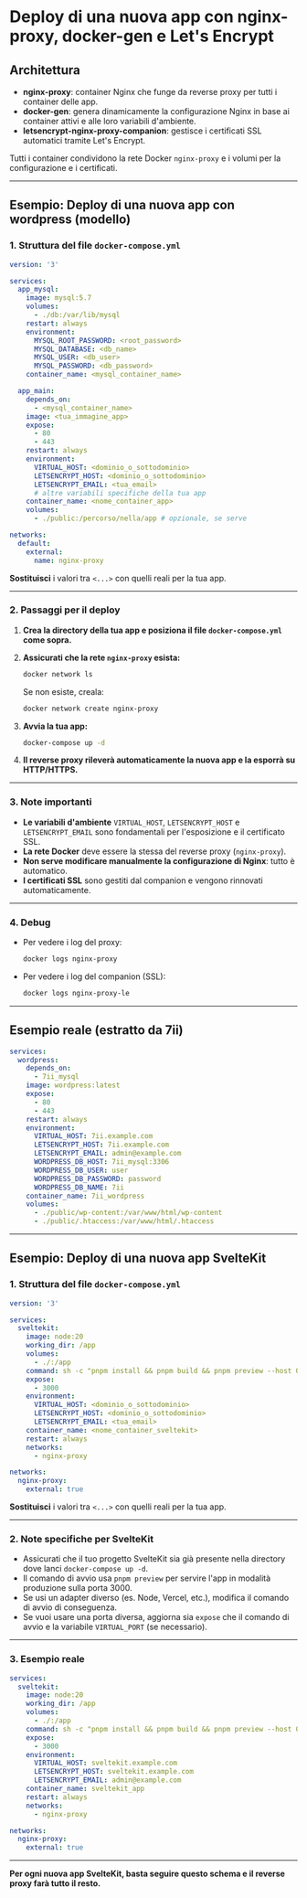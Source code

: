 # Deploy di una nuova app con nginx-proxy, docker-gen e Let's Encrypt

## Architettura

- **nginx-proxy**: container Nginx che funge da reverse proxy per tutti i container delle app.
- **docker-gen**: genera dinamicamente la configurazione Nginx in base ai container attivi e alle loro variabili d'ambiente.
- **letsencrypt-nginx-proxy-companion**: gestisce i certificati SSL automatici tramite Let's Encrypt.

Tutti i container condividono la rete Docker `nginx-proxy` e i volumi per la configurazione e i certificati.

---

## Esempio: Deploy di una nuova app con wordpress (modello)

### 1. Struttura del file `docker-compose.yml`

```yaml
version: '3'

services:
  app_mysql:
    image: mysql:5.7
    volumes:
      - ./db:/var/lib/mysql
    restart: always
    environment:
      MYSQL_ROOT_PASSWORD: <root_password>
      MYSQL_DATABASE: <db_name>
      MYSQL_USER: <db_user>
      MYSQL_PASSWORD: <db_password>
    container_name: <mysql_container_name>

  app_main:
    depends_on:
      - <mysql_container_name>
    image: <tua_immagine_app>
    expose:
      - 80
      - 443
    restart: always
    environment:
      VIRTUAL_HOST: <dominio_o_sottodominio>
      LETSENCRYPT_HOST: <dominio_o_sottodominio>
      LETSENCRYPT_EMAIL: <tua_email>
      # altre variabili specifiche della tua app
    container_name: <nome_container_app>
    volumes:
      - ./public:/percorso/nella/app # opzionale, se serve

networks:
  default:
    external:
      name: nginx-proxy
```

**Sostituisci** i valori tra `<...>` con quelli reali per la tua app.

---

### 2. Passaggi per il deploy

1. **Crea la directory della tua app e posiziona il file `docker-compose.yml` come sopra.**
2. **Assicurati che la rete `nginx-proxy` esista:**

   ```sh
   docker network ls
   ```

   Se non esiste, creala:

   ```sh
   docker network create nginx-proxy
   ```

3. **Avvia la tua app:**

   ```sh
   docker-compose up -d
   ```

4. **Il reverse proxy rileverà automaticamente la nuova app e la esporrà su HTTP/HTTPS.**

---

### 3. Note importanti

- **Le variabili d'ambiente** `VIRTUAL_HOST`, `LETSENCRYPT_HOST` e `LETSENCRYPT_EMAIL` sono fondamentali per l'esposizione e il certificato SSL.
- **La rete Docker** deve essere la stessa del reverse proxy (`nginx-proxy`).
- **Non serve modificare manualmente la configurazione di Nginx**: tutto è automatico.
- **I certificati SSL** sono gestiti dal companion e vengono rinnovati automaticamente.

---

### 4. Debug

- Per vedere i log del proxy:
  ```sh
  docker logs nginx-proxy
  ```
- Per vedere i log del companion (SSL):
  ```sh
  docker logs nginx-proxy-le
  ```

---

## Esempio reale (estratto da 7ii)

```yaml
services:
  wordpress:
    depends_on:
      - 7ii_mysql
    image: wordpress:latest
    expose:
      - 80
      - 443
    restart: always
    environment:
      VIRTUAL_HOST: 7ii.example.com
      LETSENCRYPT_HOST: 7ii.example.com
      LETSENCRYPT_EMAIL: admin@example.com
      WORDPRESS_DB_HOST: 7ii_mysql:3306
      WORDPRESS_DB_USER: user
      WORDPRESS_DB_PASSWORD: password
      WORDPRESS_DB_NAME: 7ii
    container_name: 7ii_wordpress
    volumes:
      - ./public/wp-content:/var/www/html/wp-content
      - ./public/.htaccess:/var/www/html/.htaccess
```

---

## Esempio: Deploy di una nuova app SvelteKit

### 1. Struttura del file `docker-compose.yml`

```yaml
version: '3'

services:
  sveltekit:
    image: node:20
    working_dir: /app
    volumes:
      - ./:/app
    command: sh -c "pnpm install && pnpm build && pnpm preview --host 0.0.0.0 --port 3000"
    expose:
      - 3000
    environment:
      VIRTUAL_HOST: <dominio_o_sottodominio>
      LETSENCRYPT_HOST: <dominio_o_sottodominio>
      LETSENCRYPT_EMAIL: <tua_email>
    container_name: <nome_container_sveltekit>
    restart: always
    networks:
      - nginx-proxy

networks:
  nginx-proxy:
    external: true
```

**Sostituisci** i valori tra `<...>` con quelli reali per la tua app.

---

### 2. Note specifiche per SvelteKit

- Assicurati che il tuo progetto SvelteKit sia già presente nella directory dove lanci `docker-compose up -d`.
- Il comando di avvio usa `pnpm preview` per servire l'app in modalità produzione sulla porta 3000.
- Se usi un adapter diverso (es. Node, Vercel, etc.), modifica il comando di avvio di conseguenza.
- Se vuoi usare una porta diversa, aggiorna sia `expose` che il comando di avvio e la variabile `VIRTUAL_PORT` (se necessario).

---

### 3. Esempio reale

```yaml
services:
  sveltekit:
    image: node:20
    working_dir: /app
    volumes:
      - ./:/app
    command: sh -c "pnpm install && pnpm build && pnpm preview --host 0.0.0.0 --port 3000"
    expose:
      - 3000
    environment:
      VIRTUAL_HOST: sveltekit.example.com
      LETSENCRYPT_HOST: sveltekit.example.com
      LETSENCRYPT_EMAIL: admin@example.com
    container_name: sveltekit_app
    restart: always
    networks:
      - nginx-proxy

networks:
  nginx-proxy:
    external: true
```

---

**Per ogni nuova app SvelteKit, basta seguire questo schema e il reverse proxy farà tutto il resto.**
